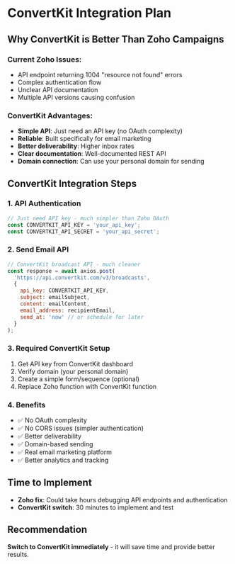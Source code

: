 # ConvertKit Integration Plan

## Why ConvertKit is Better Than Zoho Campaigns

### Current Zoho Issues:
- API endpoint returning 1004 "resource not found" errors
- Complex authentication flow
- Unclear API documentation
- Multiple API versions causing confusion

### ConvertKit Advantages:
- **Simple API**: Just need an API key (no OAuth complexity)
- **Reliable**: Built specifically for email marketing
- **Better deliverability**: Higher inbox rates
- **Clear documentation**: Well-documented REST API
- **Domain connection**: Can use your personal domain for sending

## ConvertKit Integration Steps

### 1. API Authentication
```javascript
// Just need API key - much simpler than Zoho OAuth
const CONVERTKIT_API_KEY = 'your_api_key';
const CONVERTKIT_API_SECRET = 'your_api_secret';
```

### 2. Send Email API
```javascript
// ConvertKit broadcast API - much cleaner
const response = await axios.post(
  'https://api.convertkit.com/v3/broadcasts',
  {
    api_key: CONVERTKIT_API_KEY,
    subject: emailSubject,
    content: emailContent,
    email_address: recipientEmail,
    send_at: 'now' // or schedule for later
  }
);
```

### 3. Required ConvertKit Setup
1. Get API key from ConvertKit dashboard
2. Verify domain (your personal domain)
3. Create a simple form/sequence (optional)
4. Replace Zoho function with ConvertKit function

### 4. Benefits
- ✅ No OAuth complexity
- ✅ No CORS issues (simpler authentication)
- ✅ Better deliverability 
- ✅ Domain-based sending
- ✅ Real email marketing platform
- ✅ Better analytics and tracking

## Time to Implement
- **Zoho fix**: Could take hours debugging API endpoints and authentication
- **ConvertKit switch**: 30 minutes to implement and test

## Recommendation
**Switch to ConvertKit immediately** - it will save time and provide better results.